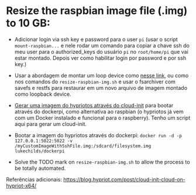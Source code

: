 # Resize the raspbian image file (.img) to 10 GB:

- Adicionar login via ssh key e password para o user `pi` (usar o script
  `mount-raspbian...` e nele rodar um comando para copiar a chave ssh do meu
user para o authorized_keys do usuário `pi` no `root/home/pi` que vai estar
montado. Depois ver como habilitar login por password e por ssh key.)

- Usar a abordagem de montar um loop device como [nesse
  link](https://superuser.com/questions/297299/resize-a-partition-image-with-gparted),
ou como nos comandos do `resize-raspbian-img.sh` e usar o fsarchiver com savefs e restfs para
restaurar em um novo arquivo de imagem montado como loopback device.

- [Gerar uma imagem do hypriotos através do cloud-init](https://medium.com/@rvprasad/setting-up-a-raspberry-pi-cluster-2c40cd8e09d6) para bootar através do dockerpi, como alternativa ao raspbian (o hypriotos já vem com um Docker instalado e funcional para o raspberry). Tenho um script aqui para gerar um cloud-init.

- Bootar a imagem do hypriotos através do dockerpi:
`docker run -d -p 127.0.0.1:5022:5022 -v /myCustomImageWithSshFile.img:/sdcard/filesystem.img lukechilds/dockerpi`

- Solve the TODO mark on `resize-raspbian-img.sh` to allow the process to be totally automated.

Referências adicionais:
https://blog.hypriot.com/post/cloud-init-cloud-on-hypriot-x64/

